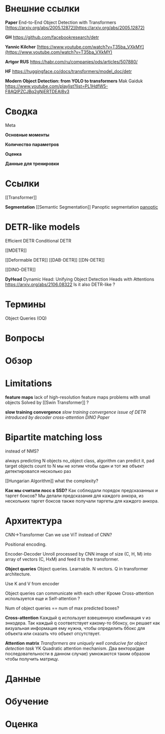 
# Внешние ссылки

**Paper**
End-to-End Object Detection with Transformers
[https://arxiv.org/abs/2005.12872](https://arxiv.org/abs/2005.12872)

**GH**
https://github.com/facebookresearch/detr

**Yannic Kilcher**
[https://www.youtube.com/watch?v=T35ba_VXkMY](https://www.youtube.com/watch?v=T35ba_VXkMY)

**Artgor RUS**
https://habr.com/ru/companies/ods/articles/507880/

**HF**
https://huggingface.co/docs/transformers/model_doc/detr

**Modern Object Detection: from YOLO to transformers**
Mak Gaiduk
https://www.youtube.com/playlist?list=PL1HdfW5-F8AQlPZCJBq2gNjERTDEAl8v3

# Сводка

Meta

**Основные моменты**

**Количество параметров**

**Оценка**

**Данные для тренировки**


# Ссылки

[[Transformer]]

**Segmentation**
[[Semantic Segmentation]]
Panoptic segmentation
[panoptic](https://www.notion.so/panoptic-09ebbdb0f46440589921e5984e2efb8a?pvs=21)

# DETR-like models

Efficient DETR
Conditional DETR

[[MDETR]]

[[Deformable DETR]]
[[DAB-DETR]]
[[DN-DETR]]

[[DINO-DETR]]


**DyHead**
Dynamic Head: Unifying Object Detection Heads with Attentions
https://arxiv.org/abs/2106.08322
Is it also DETR-like ?


# Термины

Object Queries (OQ)


# Вопросы


# Обзор



# Limitations

**feature maps**
lack of high-resolution feature maps
problems with small objects
Solved by [[Swin Transformer]] ?

**slow training convergence**
*slow training convergence issue of DETR introduced by decoder cross-attention*
*DINO Paper*

# Bipartite matching loss

instead of NMS?

always predicting N objects
no_object class, algorithm can predict it, pad target objects count to N
мы не хотим чтобы один и тот же объект детектировался несколько раз

[[Hungarian Algorithm]]
what the complexity?

**Как мы считали лосс в SSD?**
Как соблюдали порядок предсказанных и таргет боксов?
Мы делали предсказания для каждого анкора, из нескольких таргет боксов также получали таргеты для каждого анкора.

# Архитектура

CNN→Transformer
Can we use ViT instead of CNN?

Positional encoding.

Encoder-Decoder
Unroll processed by CNN image of size (C, H, M) into array of vectors (C, HxM) and feed it to the transformer.

**Object queries**
Object queries. Learnable. N vectors.
Q in transformer architecture.

Use K and V from encoder

Object queries can communicate with each other
Кроме Cross-attention используется еще и Self-attention ?

Num of object queries == num of max predicted boxes?

**Cross-attention**
Каждый q использует взвешенную комбинация v из энкодера.
Так каждый q соответствует какому-то ббоксу, он решает как визуальная информация ему нужна, чтобы определить ббокс для объекта или сказать что объект отсутствует.

**Attention matrix**
*Transformers are uniquely well conducive for object detection task*
YK
Quadratic attention mechanism.
Два вектора(две последовательности в данном случае) умножаются таким образом чтобы получить матрицу.


# Данные


# Обучение


# Оценка

